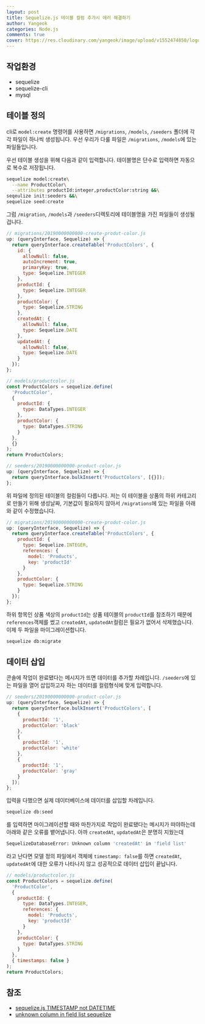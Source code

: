 ```yaml
---
layout: post
title: Sequelize.js 테이블 컬럼 추가시 에러 해결하기
author: Yangeok
categories: Node.js
comments: true
cover: https://res.cloudinary.com/yangeok/image/upload/v1552474850/logo/posts/sequelize.jpg
---
```


## 작업환경

- sequelize
- sequelize-cli
- mysql

## 테이블 정의

cli로 `model:create` 명령어를 사용하면 `/migrations`, `/models`, `/seeders` 폴더에 각각 파일이 하나씩 생성됩니다. 우선 우리가 다룰 파일은 `/migrations`, `/models`에 있는 파일들입니다.

우선 테이블 생성을 위해 다음과 같이 입력합니다. 테이블명은 단수로 입력하면 자동으로 복수로 저장됩니다.

```sh
sequelize model:create\
  --name ProductColor\
  --attributes productId:integer,productColor:string &&\
seqeulize init:seeders &&\
sequelize seed:create
```

그럼 `/migration`, `/models`과 `/seeders`디렉토리에 테이블명을 가진 파일들이 생성될겁니다.

```js
// migrations/20190000000000-create-produt-color.js
up: (queryInterface, Sequelize) => {
  return queryInterface.createTable('ProductColors', {
    id: {
      allowNull: false,
      autoIncrement: true,
      primaryKey: true,
      type: Sequelize.INTEGER
    },
    productId: {
      type: Sequelize.INTEGER
    },
    productColor: {
      type: Sequelize.STRING
    },
    createdAt: {
      allowNull: false,
      type: Sequelize.DATE
    },
    updatedAt: {
      allowNull: false,
      type: Sequelize.DATE
    }
  });
};

// models/productcolor.js
const ProductColors = sequelize.define(
  'ProductColor',
  {
    productId: {
      type: DataTypes.INTEGER
    },
    productColor: {
      type: DataTypes.STRING
    }
  },
  {}
);
return ProductColors;

// seeders/20190000000000-product-color.js
up: (queryInterface, Sequelize) => {
  return queryInterface.bulkInsert('ProductColors', [{}]);
};
```

위 파일에 정의된 테이블의 컬럼들이 다릅니다. 저는 이 테이블을 상품의 하위 카테고리로 만들기 위해 생성날짜, 기본값이 필요하지 않아서 `/migrations`에 있는 파일을 아래와 같이 수정했습니다.

```js
// migrations/20190000000000-create-produt-color.js
up: (queryInterface, Sequelize) => {
  return queryInterface.createTable('ProductColors', {
    productId: {
      type: Sequelize.INTEGER,
      references: {
        model: 'Products',
        key: 'productId'
      }
    },
    productColor: {
      type: Sequelize.STRING
    }
  });
};
```

하위 항목인 상품 색상의 `productId`는 상품 테이블의 `productId`를 참조하기 때문에 `references`객체를 썼고 `createdAt`, `updatedAt`컬럼은 필요가 없어서 삭제했습니다. 이제 두 파일을 마이그레이션합니다.

```sh
sequelize db:migrate
```

## 데이터 삽입

콘솔에 작업이 완료됐다는 메시지가 뜨면 데이터를 추가할 차례입니다. `/seeders`에 있는 파일을 열어 삽입하고자 하는 데이터를 컬럼형식에 맞게 입력합니다.

```js
// seeders/20190000000000-product-color.js
up: (queryInterface, Sequelize) => {
  return queryInterface.bulkInsert('ProductColors', [
    {
      productId: '1',
      productColor: 'black'
    },
    {
      productId: '1',
      productColor: 'white'
    },
    {
      productId: '1',
      productColor: 'gray'
    }
  ]);
};
```

입력을 다했으면 실제 데이터베이스에 데이터를 삽입할 차례입니다.

```sh
sequelize db:seed
```

를 입력하면 마이그레이션할 때와 마찬가지로 작업이 완료됐다는 메시지가 떠야하는데 아래와 같은 오류를 뱉어냅니다. 아까 `createdAt`, `updatedAt`은 분명히 지웠는데

```sh
SequelizeDatabaseError: Unknown column 'createdAt' in 'field list'
```

라고 난다면 모델 정의 파일에서 객체에 `timestamp: false`를 하면 `createdAt`, `updatedAt`에 대한 오류가 나타나지 않고 성공적으로 데이터 삽입이 끝납니다.

```js
// models/productcolor.js
const ProductColors = sequelize.define(
  'ProductColor',
  {
    productId: {
      type: DataTypes.INTEGER,
      references: {
        model: 'Products',
        key: 'productId'
      }
    },
    productColor: {
      type: DataTypes.STRING
    }
  },
  { timestamps: false }
);
return ProductColors;
```

## 참조

- [sequelize.js TIMESTAMP not DATETIME](https://stackoverflow.com/questions/29652538/sequelize-js-timestamp-not-datetime)
- [unknown column in field list sequelize](https://stackoverflow.com/questions/50456128/unknown-column-in-field-list-sequelize)
